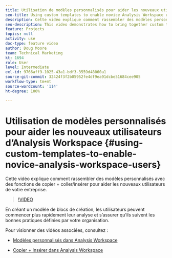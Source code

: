 ```yaml
---
title: Utilisation de modèles personnalisés pour aider les nouveaux utilisateurs dʼAnalysis Workspace
seo-title: Using custom templates to enable novice Analysis Workspace users
description: Cette vidéo explique comment rassembler des modèles personnalisés avec des fonctions de copier + coller/insérer pour aider les nouveaux utilisateurs de votre entreprise.
seo-description: This video demonstrates how to bring together custom templates with copy + paste/insert capabilities to better serve novice users in your organization.
feature: Projects
topics: null
activity: use
doc-type: feature video
author: Doug Moore
team: Technical Marketing
kt: 1694
role: User
level: Intermediate
exl-id: 9766aff9-1025-43a1-bdf3-3559d48060a1
source-git-commit: 32424f3f2b05952fe4df9ea91dcbe51684cee905
workflow-type: tm+mt
source-wordcount: '114'
ht-degree: 100%

---
```


# Utilisation de modèles personnalisés pour aider les nouveaux utilisateurs dʼAnalysis Workspace {#using-custom-templates-to-enable-novice-analysis-workspace-users}

Cette vidéo explique comment rassembler des modèles personnalisés avec des fonctions de copier + coller/insérer pour aider les nouveaux utilisateurs de votre entreprise.

>[!VIDEO](https://video.tv.adobe.com/v/23234/?quality=12)

En créant un modèle de blocs de création, les utilisateurs peuvent commencer plus rapidement leur analyse et sʼassurer quʼils suivent les bonnes pratiques définies par votre organisation.

Pour visionner des vidéos associées, consultez :

* [Modèles personnalisés dans Analysis Workspace](https://experienceleague.adobe.com/docs/analytics-learn/tutorials/analysis-workspace/analysis-workspace-basics/create-manage-custom-templates-in-analysis-workspace.html?lang=fr#analysis-workspace)

* [Copier + Insérer dans Analysis Workspace](https://experienceleague.adobe.com/docs/analytics-learn/tutorials/analysis-workspace/navigating-workspace-projects/copy-insert-analysis-workspace.html?lang=fr#analysis-workspace)
